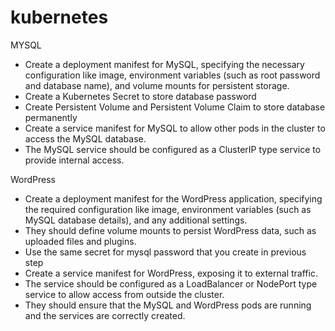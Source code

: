 # kubernetes
MYSQL

- Create a deployment manifest for MySQL, specifying the necessary configuration like image, environment variables (such as root password and database name), and volume mounts for persistent storage.
- Create a Kubernetes Secret to store database password
- Create Persistent Volume and Persistent Volume Claim to store database permanently
- Create a service manifest for MySQL to allow other pods in the cluster to access the MySQL database.
- The MySQL service should be configured as a ClusterIP type service to provide internal access.

WordPress

- Create a deployment manifest for the WordPress application, specifying the required configuration like image, environment variables (such as MySQL database details), and any additional settings.
- They should define volume mounts to persist WordPress data, such as uploaded files and plugins.
- Use the same secret for mysql password that you create in previous step
- Create a service manifest for WordPress, exposing it to external traffic.
- The service should be configured as a LoadBalancer or NodePort type service to allow access from outside the cluster.
- They should ensure that the MySQL and WordPress pods are running and the services are correctly created.
